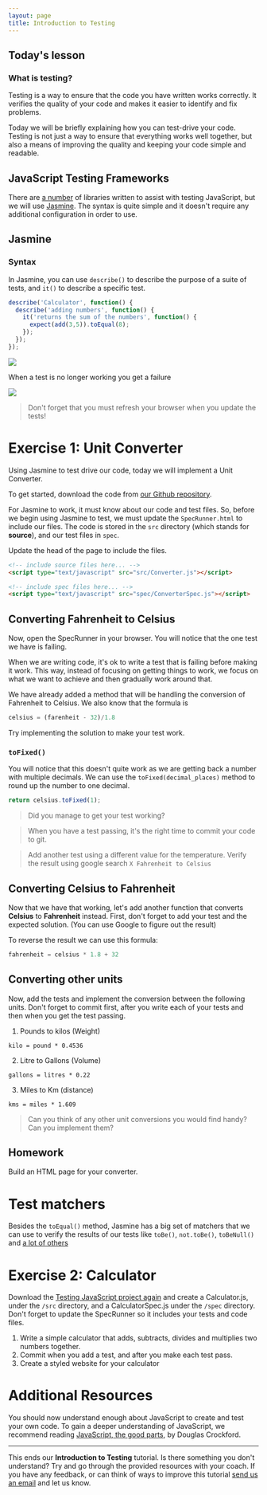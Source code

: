 ```yaml
---
layout: page
title: Introduction to Testing
---
```


## Today's lesson

### What is testing?

Testing is a way to ensure that the code you have written works correctly. It verifies the quality of your code and makes it easier to identify and fix problems.

Today we will be briefly explaining how you can test-drive your code. Testing is not just a way to ensure that everything works well together, but also a means of improving the quality and keeping your code simple and readable.

## JavaScript Testing Frameworks

There are [a number](https://en.wikipedia.org/wiki/List_of_unit_testing_frameworks#JavaScript) of libraries written to assist with testing JavaScript, but we will use [Jasmine](https://jasmine.github.io/). The syntax is quite simple and it doesn't require any additional configuration in order to use.

## Jasmine

### Syntax

In Jasmine, you can use `describe()` to describe the purpose of a suite of tests, and `it()` to describe a specific test.


```javascript
describe('Calculator', function() {
  describe('adding numbers', function() {
    it('returns the sum of the numbers', function() {
      expect(add(3,5)).toEqual(8);
    });
  });
});
```

![](assets/images/calculator-test.png)

When a test is no longer working you get a failure

![](assets/images/calculator-test-fail.png)


> Don't forget that you must refresh your browser when you update the tests!

# Exercise 1: Unit Converter

Using Jasmine to test drive our code, today we will implement a Unit Converter.

To get started, download the code from [our Github repository](https://github.com/codebar/TestingJavascript).

For Jasmine to work, it must know about our code and test files. So, before we begin using Jasmine to test, we must update the `SpecRunner.html` to include our files. The code is stored in the `src` directory (which stands for **source**), and our test files in `spec`.

Update the head of the page to include the files.

```html
<!-- include source files here... -->
<script type="text/javascript" src="src/Converter.js"></script>

<!-- include spec files here... -->
<script type="text/javascript" src="spec/ConverterSpec.js"></script>
```


## Converting Fahrenheit to Celsius

Now, open the SpecRunner in your browser. You will notice that the one test we have is failing.

When we are writing code, it's ok to write a test that is failing before making it work. This way, instead of focusing on getting things to work, we focus on what we want to achieve and then gradually work around that.

We have already added a method that will be handling the conversion of Fahrenheit to Celsius. We also know that the formula is

```javascript
celsius = (farenheit - 32)/1.8
```

Try implementing the solution to make your test work.

### `toFixed()`

You will notice that this doesn't quite work as we are getting back a number with multiple decimals. We can use the `toFixed(decimal_places)` method to round up the number to one decimal.

```javascript
return celsius.toFixed(1);
```

> Did you manage to get your test working?

> When you have a test passing, it's the right time to commit your code to git.

> Add another test using a different value for the temperature. Verify the result using google search `X Fahrenheit to Celsius`


## Converting Celsius to Fahrenheit

Now that we have that working, let's add another function that converts **Celsius** to **Fahrenheit** instead.
First, don't forget to add your test and the expected solution. (You can use Google to figure out the result)

To reverse the result we can use this formula:

```javascript
fahrenheit = celsius * 1.8 + 32
```

## Converting other units

Now, add the tests and implement the conversion between the following units. Don't forget to commit first, after you write each of your tests and then when you get the test passing.

1. Pounds to kilos (Weight)
```
kilo = pound * 0.4536
```

2. Litre to Gallons (Volume)
````
gallons = litres * 0.22
````

3. Miles to Km (distance)
```
kms = miles * 1.609
```

> Can you think of any other unit conversions you would find handy? Can you implement them?

## Homework
 Build an HTML page for your converter.

# Test matchers

Besides the `toEqual()` method, Jasmine has a big set of matchers that we can use to verify the results of our tests like `toBe()`, `not.toBe()`, `toBeNull()` and [a lot of others](https://jasmine.github.io/2.5/introduction#section-Included_Matchers)


# Exercise 2: Calculator

Download the [Testing JavaScript project again](https://github.com/codebar/TestingJavascript) and create a Calculator.js, under the `/src` directory, and a CalculatorSpec.js under the `/spec` directory. Don't forget to update the SpecRunner so it includes your tests and code files.

1. Write a simple calculator that adds, subtracts, divides and multiplies two numbers together.
2. Commit when you add a test, and after you make each test pass.
3. Create a styled website for your calculator


# Additional Resources

You should now understand enough about JavaScript to create and test your own code.
To gain a deeper understanding of JavaScript, we recommend reading [JavaScript, the good parts](http://www.amazon.co.uk/JavaScript-Good-Parts-Douglas-Crockford/dp/0596517742), by Douglas Crockford.

---
This ends our **Introduction to Testing** tutorial. Is there something you don't understand? Try and go through the provided resources with your coach. If you have any feedback, or can think of ways to improve this tutorial [send us an email](mailto:feedback@codebar.io) and let us know.
